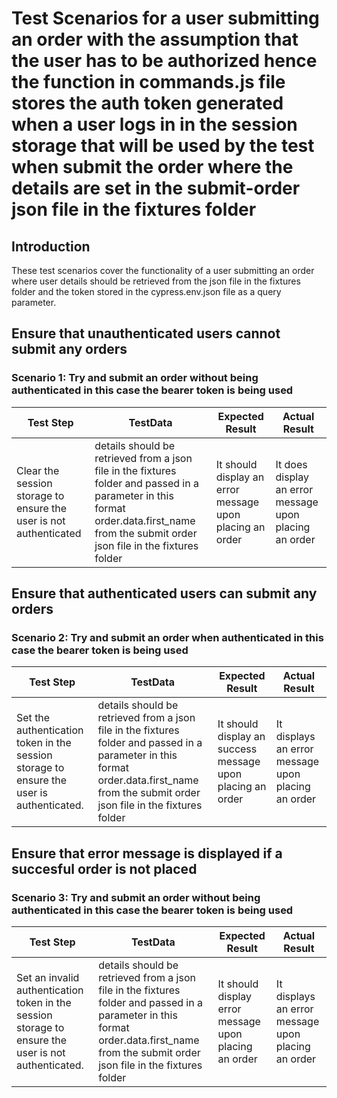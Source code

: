 # Test Scenarios for a user submitting an order with the assumption that the user has to be authorized hence the function in commands.js file stores the auth token generated when a user logs in in the session storage that will be used by the test when submit the order where the details are set in the submit-order json file in the fixtures folder 

## Introduction
These test scenarios cover the functionality of a user submitting an order where user details should be retrieved from the json file in the fixtures folder and the token stored in the cypress.env.json file as a query parameter.

## Ensure that unauthenticated users cannot submit any orders
### Scenario 1: Try and submit an order without being authenticated in this case the bearer token is being used 

| Test Step |TestData| Expected Result | Actual Result |
| --- | --- | --- |--- |
| Clear the  session storage to ensure the user is not  authenticated |details should be retrieved from a json file in the fixtures folder and passed in a parameter in this format order.data.first_name from the submit order json file in the fixtures folder| It should display an error message upon placing an order | It does display an error message upon placing an order |

## Ensure that authenticated users can submit any orders
### Scenario 2: Try and submit an order when authenticated in this case the bearer token is being used 

| Test Step |TestData| Expected Result | Actual Result |
| --- | --- | --- |--- |
|Set the authentication token in the session storage to ensure the user is authenticated. |details should be retrieved from a json file in the fixtures folder and passed in a parameter in this format order.data.first_name from the submit order json file in the fixtures folder| It should display an success message upon placing an order | It  displays an error message upon placing an order |

## Ensure that error message is displayed if a succesful order is not placed
### Scenario 3: Try and submit an order without being authenticated in this case the bearer token is being used 

| Test Step |TestData| Expected Result | Actual Result |
| --- | --- | --- |--- |
|Set an invalid authentication token in the session storage to ensure the user is not authenticated.|details should be retrieved from a json file in the fixtures folder and passed in a parameter in this format order.data.first_name from the submit order json file in the fixtures folder| It should display error message upon placing an order | It  displays an error message upon placing an order |